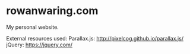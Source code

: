 # rowanwaring.com
My personal website.

External resources used:
Parallax.js: http://pixelcog.github.io/parallax.js/
jQuery: https://jquery.com/
